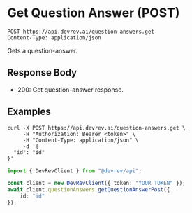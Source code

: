 # Get Question Answer (POST)

```http
POST https://api.devrev.ai/question-answers.get
Content-Type: application/json
```

Gets a question-answer.



## Response Body

- 200: Get question-answer response.

## Examples

```shell
curl -X POST https://api.devrev.ai/question-answers.get \
     -H "Authorization: Bearer <token>" \
     -H "Content-Type: application/json" \
     -d '{
  "id": "id"
}'
```

```typescript
import { DevRevClient } from "@devrev/api";

const client = new DevRevClient({ token: "YOUR_TOKEN" });
await client.questionAnswers.getQuestionAnswerPost({
    id: "id"
});

```